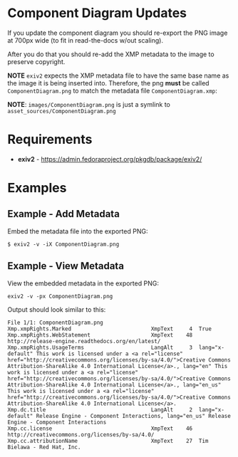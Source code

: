 # Component Diagram Updates

If you update the component diagram you should re-export the PNG image
at 700px wide (to fit in read-the-docs w/out scaling).

After you do that you should re-add the XMP metadata to the image to
preserve copyright.

**NOTE** ``exiv2`` expects the XMP metadata file to have the same
base name as the image it is being inserted into. Therefore, the png
**must** be called ``ComponentDiagram.png`` to match the metadata file
``ComponentDiagram.xmp``:

**NOTE**: ``images/ComponentDiagram.png`` is just a symlink to
  ``asset_sources/ComponentDiagram.png``

# Requirements

* **exiv2** - https://admin.fedoraproject.org/pkgdb/package/exiv2/

# Examples

## Example - Add Metadata

Embed the metadata file into the exported PNG:

    $ exiv2 -v -iX ComponentDiagram.png


## Example - View Metadata

View the embedded metadata in the exported PNG:

    exiv2 -v -px ComponentDiagram.png

Output should look similar to this:

```
File 1/1: ComponentDiagram.png
Xmp.xmpRights.Marked                         XmpText     4  True
Xmp.xmpRights.WebStatement                   XmpText    48  http://release-engine.readthedocs.org/en/latest/
Xmp.xmpRights.UsageTerms                     LangAlt     3  lang="x-default" This work is licensed under a <a rel="license" href="http://creativecommons.org/licenses/by-sa/4.0/">Creative Commons Attribution-ShareAlike 4.0 International License</a>., lang="en" This work is licensed under a <a rel="license" href="http://creativecommons.org/licenses/by-sa/4.0/">Creative Commons Attribution-ShareAlike 4.0 International License</a>., lang="en_us" This work is licensed under a <a rel="license" href="http://creativecommons.org/licenses/by-sa/4.0/">Creative Commons Attribution-ShareAlike 4.0 International License</a>.
Xmp.dc.title                                 LangAlt     2  lang="x-default" Release Engine - Component Interactions, lang="en_us" Release Engine - Component Interactions
Xmp.cc.license                               XmpText    46  http://creativecommons.org/licenses/by-sa/4.0/
Xmp.cc.attributionName                       XmpText    27  Tim Bielawa - Red Hat, Inc.
```
